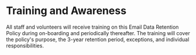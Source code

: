 # Training and Awareness

All staff and volunteers will receive training on this Email Data Retention Policy during on-boarding and periodically thereafter. The training will cover the policy's purpose, the 3-year retention period, exceptions, and individual responsibilities.


